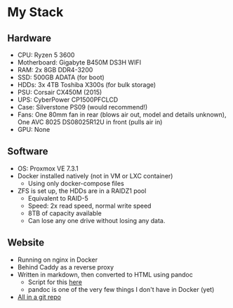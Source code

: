 # My Stack

## Hardware

- CPU: Ryzen 5 3600
- Motherboard: Gigabyte B450M DS3H WIFI
- RAM: 2x 8GB DDR4-3200
- SSD: 500GB ADATA (for boot)
- HDDs: 3x 4TB Toshiba X300s (for bulk storage)
- PSU: Corsair CX450M (2015)
- UPS: CyberPower CP1500PFCLCD
- Case: Silverstone PS09 (would recommend!)
- Fans: One 80mm fan in rear (blows air out, model and details unknown), One AVC 8025 DS08025R12U in front (pulls air in)
- GPU: None

## Software

- OS: Proxmox VE 7.3.1
- Docker installed natively (not in VM or LXC container)
  - Using only docker-compose files
- ZFS is set up, the HDDs are in a RAIDZ1 pool
  - Equivalent to RAID-5
  - Speed: 2x read speed, normal write speed
  - 8TB of capacity available
  - Can lose any one drive without losing any data.

## Website

- Running on nginx in Docker
- Behind Caddy as a reverse proxy
- Written in markdown, then converted to HTML using pandoc
  - Script for this [here](https://git.askiiart.net/askiiart/askiiart-net/src/branch/main/md2html.py)
  - pandoc is one of the very few things I don't have in Docker (yet)
- [All in a git repo](https://git.askiiart.net/askiiart/askiiart-net)
